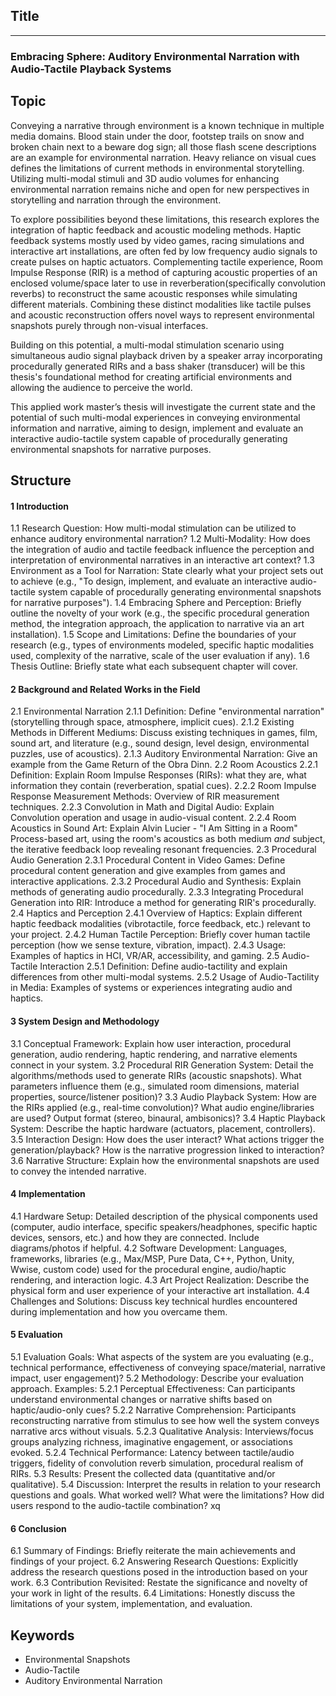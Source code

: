## Title
****
### Embracing Sphere: Auditory Environmental Narration with Audio-Tactile Playback Systems
## Topic
Conveying a narrative through environment is a known technique in multiple media domains. Blood stain under the door, footstep trails on snow and broken chain next to a beware dog sign; all those flash scene descriptions are an example for environmental narration. Heavy reliance on visual cues defines the limitations of current methods in environmental storytelling. Utilizing multi-modal stimuli and 3D audio volumes for enhancing environmental narration remains niche and open for new perspectives in storytelling and narration through the environment. 

To explore possibilities beyond these limitations, this research explores the integration of haptic feedback and acoustic modeling methods. Haptic feedback systems mostly used by video games, racing simulations and interactive art installations, are often fed by low frequency audio signals to create pulses on haptic actuators. Complementing tactile experience, Room Impulse Response (RIR) is a method of capturing acoustic properties of an enclosed volume/space later to use in reverberation(specifically convolution reverbs) to reconstruct the same acoustic responses while simulating different materials. Combining these distinct modalities like tactile pulses and acoustic reconstruction offers novel ways to represent environmental snapshots purely through non-visual interfaces.

Building on this potential, a multi-modal stimulation scenario using simultaneous audio signal playback driven by a speaker array incorporating procedurally generated RIRs and a bass shaker (transducer) will be this thesis's foundational method for creating artificial environments and allowing the audience to perceive the world.

This applied work master’s thesis will investigate the current state and the potential of such multi-modal experiences in conveying environmental information and narrative, aiming to design, implement and evaluate an interactive audio-tactile system capable of procedurally generating environmental snapshots for narrative purposes.

## Structure
#### 1 Introduction
1.1 Research Question: How multi-modal stimulation can be utilized to enhance auditory environmental narration?
1.2 Multi-Modality: How does the integration of audio and tactile feedback influence the perception and interpretation of environmental narratives in an interactive art context?
1.3 Environment as a Tool for Narration: State clearly what your project sets out to achieve (e.g., "To design, implement, and evaluate an interactive audio-tactile system capable of procedurally generating environmental snapshots for narrative purposes").
1.4 Embracing Sphere and Perception: Briefly outline the novelty of your work (e.g., the specific procedural generation method, the integration approach, the application to narrative via an art installation).
1.5 Scope and Limitations: Define the boundaries of your research (e.g., types of environments modeled, specific haptic modalities used, complexity of the narrative, scale of the user evaluation if any).
1.6 Thesis Outline: Briefly state what each subsequent chapter will cover.

#### 2 Background and Related Works in the Field
2.1 Environmental Narration
	2.1.1 Definition: Define "environmental narration" (storytelling through space, atmosphere, implicit cues).
	2.1.2 Existing Methods in Different Mediums: Discuss existing techniques in games, film, sound art, and literature (e.g., sound design, level design, environmental puzzles, use of acoustics).
	2.1.3 Auditory Environmental Narration: Give an example from the Game Return of the Obra Dinn. 
2.2 Room Acoustics
	2.2.1 Definition: Explain Room Impulse Responses (RIRs): what they are, what information they contain (reverberation, spatial cues).
	2.2.2 Room Impulse Response Measurement Methods: Overview of RIR measurement techniques.
	2.2.3 Convolution in Math and Digital Audio: Explain Convolution operation and usage in audio-visual content.
	2.2.4 Room Acoustics in Sound Art: Explain Alvin Lucier - "I Am Sitting in a Room" Process-based art, using the room's acoustics as both medium _and_ subject, the iterative feedback loop revealing resonant frequencies.
2.3 Procedural Audio Generation
	2.3.1 Procedural Content in Video Games: Define procedural content generation and give examples from games and interactive applications.
	2.3.2 Procedural Audio and Synthesis: Explain methods of generating audio procedurally.
	2.3.3 Integrating Procedural Generation into RIR: Introduce a method for generating RIR's procedurally.
2.4 Haptics and Perception
	2.4.1 Overview of Haptics: Explain different haptic feedback modalities (vibrotactile, force feedback, etc.) relevant to your project.
	2.4.2 Human Tactile Perception: Briefly cover human tactile perception (how we sense texture, vibration, impact).
	2.4.3 Usage: Examples of haptics in HCI, VR/AR, accessibility, and gaming.
2.5 Audio-Tactile Interaction
	2.5.1 Definition: Define audio-tactility and explain differences from other multi-modal systems.
	2.5.2 Usage of Audio-Tactility in Media: Examples of systems or experiences integrating audio and haptics.
#### 3 System Design and Methodology
3.1 Conceptual Framework: Explain how user interaction, procedural generation, audio rendering, haptic rendering, and narrative elements connect in your system.
3.2 Procedural RIR Generation System: Detail the algorithms/methods used to generate RIRs (acoustic snapshots). What parameters influence them (e.g., simulated room dimensions, material properties, source/listener position)?
3.3 Audio Playback System: How are the RIRs applied (e.g., real-time convolution)? What audio engine/libraries are used? Output format (stereo, binaural, ambisonics)?
3.4 Haptic Playback System: Describe the haptic hardware (actuators, placement, controllers). 
3.5 Interaction Design: How does the user interact? What actions trigger the generation/playback? How is the narrative progression linked to interaction?
3.6 Narrative Structure: Explain how the environmental snapshots are used to convey the intended narrative.
#### 4 Implementation
4.1 Hardware Setup: Detailed description of the physical components used (computer, audio interface, specific speakers/headphones, specific haptic devices, sensors, etc.) and how they are connected. Include diagrams/photos if helpful.
4.2 Software Development: Languages, frameworks, libraries (e.g., Max/MSP, Pure Data, C++, Python, Unity, Wwise, custom code) used for the procedural engine, audio/haptic rendering, and interaction logic.
4.3 Art Project Realization: Describe the physical form and user experience of your interactive art installation.
4.4 Challenges and Solutions: Discuss key technical hurdles encountered during implementation and how you overcame them.

#### 5 Evaluation
5.1 Evaluation Goals: What aspects of the system are you evaluating (e.g., technical performance, effectiveness of conveying space/material, narrative impact, user engagement)?
5.2 Methodology: Describe your evaluation approach. Examples:
	5.2.1 Perceptual Effectiveness: Can participants understand environmental changes or narrative shifts based on haptic/audio-only cues?
    5.2.2 Narrative Comprehension: Participants reconstructing narrative from stimulus to see how well the system conveys narrative arcs without visuals.
    5.2.3 Qualitative Analysis: Interviews/focus groups analyzing richness, imaginative engagement, or associations evoked.
    5.2.4 Technical Performance: Latency between tactile/audio triggers, fidelity of convolution reverb simulation, procedural realism of RIRs.
5.3 Results: Present the collected data (quantitative and/or qualitative).
5.4 Discussion: Interpret the results in relation to your research questions and goals. What worked well? What were the limitations? How did users respond to the audio-tactile combination?
xq
#### 6 Conclusion
6.1 Summary of Findings: Briefly reiterate the main achievements and findings of your project.
6.2 Answering Research Questions: Explicitly address the research questions posed in the introduction based on your work.
6.3 Contribution Revisited: Restate the significance and novelty of your work in light of the results.
6.4 Limitations: Honestly discuss the limitations of your system, implementation, and evaluation.
## Keywords
- Environmental Snapshots
- Audio-Tactile
- Auditory Environmental Narration